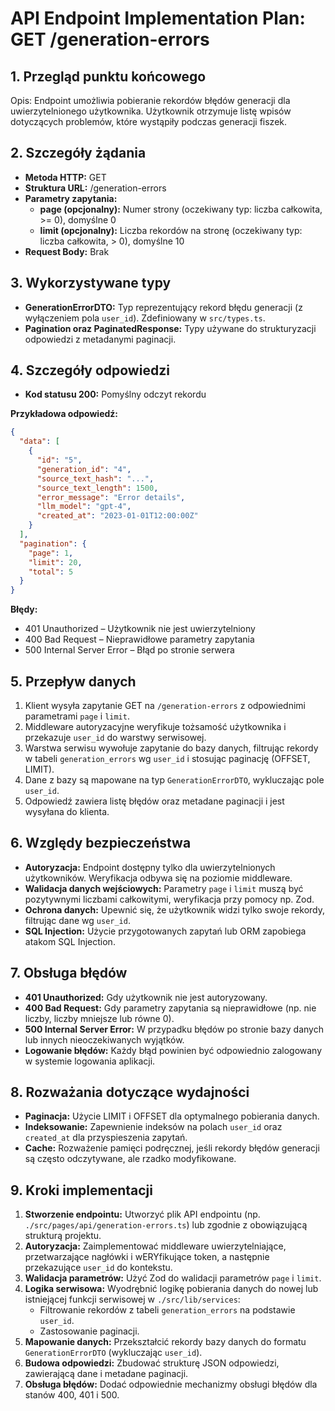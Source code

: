 # API Endpoint Implementation Plan: GET /generation-errors

## 1. Przegląd punktu końcowego
Opis: Endpoint umożliwia pobieranie rekordów błędów generacji dla uwierzytelnionego użytkownika. Użytkownik otrzymuje listę wpisów dotyczących problemów, które wystąpiły podczas generacji fiszek.

## 2. Szczegóły żądania
- **Metoda HTTP:** GET
- **Struktura URL:** /generation-errors
- **Parametry zapytania:**
  - **page (opcjonalny):** Numer strony (oczekiwany typ: liczba całkowita, >= 0), domyślne 0
  - **limit (opcjonalny):** Liczba rekordów na stronę (oczekiwany typ: liczba całkowita, > 0), domyślne 10
- **Request Body:** Brak

## 3. Wykorzystywane typy
- **GenerationErrorDTO:** Typ reprezentujący rekord błędu generacji (z wyłączeniem pola `user_id`). Zdefiniowany w `src/types.ts`.
- **Pagination oraz PaginatedResponse:** Typy używane do strukturyzacji odpowiedzi z metadanymi paginacji.

## 4. Szczegóły odpowiedzi
- **Kod statusu 200:** Pomyślny odczyt rekordu

**Przykładowa odpowiedź:**
```json
{
  "data": [
    {
      "id": "5",
      "generation_id": "4",
      "source_text_hash": "...",
      "source_text_length": 1500,
      "error_message": "Error details",
      "llm_model": "gpt-4",
      "created_at": "2023-01-01T12:00:00Z"
    }
  ],
  "pagination": {
    "page": 1,
    "limit": 20,
    "total": 5
  }
}
```

**Błędy:**
- 401 Unauthorized – Użytkownik nie jest uwierzytelniony
- 400 Bad Request – Nieprawidłowe parametry zapytania
- 500 Internal Server Error – Błąd po stronie serwera

## 5. Przepływ danych
1. Klient wysyła zapytanie GET na `/generation-errors` z odpowiednimi parametrami `page` i `limit`.
2. Middleware autoryzacyjne weryfikuje tożsamość użytkownika i przekazuje `user_id` do warstwy serwisowej.
3. Warstwa serwisu wywołuje zapytanie do bazy danych, filtrując rekordy w tabeli `generation_errors` wg `user_id` i stosując paginację (OFFSET, LIMIT).
4. Dane z bazy są mapowane na typ `GenerationErrorDTO`, wykluczając pole `user_id`.
5. Odpowiedź zawiera listę błędów oraz metadane paginacji i jest wysyłana do klienta.

## 6. Względy bezpieczeństwa
- **Autoryzacja:** Endpoint dostępny tylko dla uwierzytelnionych użytkowników. Weryfikacja odbywa się na poziomie middleware.
- **Walidacja danych wejściowych:** Parametry `page` i `limit` muszą być pozytywnymi liczbami całkowitymi, weryfikacja przy pomocy np. Zod.
- **Ochrona danych:** Upewnić się, że użytkownik widzi tylko swoje rekordy, filtrując dane wg `user_id`.
- **SQL Injection:** Użycie przygotowanych zapytań lub ORM zapobiega atakom SQL Injection.

## 7. Obsługa błędów
- **401 Unauthorized:** Gdy użytkownik nie jest autoryzowany.
- **400 Bad Request:** Gdy parametry zapytania są nieprawidłowe (np. nie liczby, liczby mniejsze lub równe 0).
- **500 Internal Server Error:** W przypadku błędów po stronie bazy danych lub innych nieoczekiwanych wyjątków.
- **Logowanie błędów:** Każdy błąd powinien być odpowiednio zalogowany w systemie logowania aplikacji.

## 8. Rozważania dotyczące wydajności
- **Paginacja:** Użycie LIMIT i OFFSET dla optymalnego pobierania danych.
- **Indeksowanie:** Zapewnienie indeksów na polach `user_id` oraz `created_at` dla przyspieszenia zapytań.
- **Cache:** Rozważenie pamięci podręcznej, jeśli rekordy błędów generacji są często odczytywane, ale rzadko modyfikowane.

## 9. Kroki implementacji
1. **Stworzenie endpointu:** Utworzyć plik API endpointu (np. `./src/pages/api/generation-errors.ts`) lub zgodnie z obowiązującą strukturą projektu.
2. **Autoryzacja:** Zaimplementować middleware uwierzytelniające, przetwarzające nagłówki i wERYfikujące token, a następnie przekazujące `user_id` do kontekstu.
3. **Walidacja parametrów:** Użyć Zod do walidacji parametrów `page` i `limit`.
4. **Logika serwisowa:** Wyodrębnić logikę pobierania danych do nowej lub istniejącej funkcji serwisowej w `./src/lib/services`:
   - Filtrowanie rekordów z tabeli `generation_errors` na podstawie `user_id`.
   - Zastosowanie paginacji.
5. **Mapowanie danych:** Przekształcić rekordy bazy danych do formatu `GenerationErrorDTO` (wykluczając `user_id`).
6. **Budowa odpowiedzi:** Zbudować strukturę JSON odpowiedzi, zawierającą dane i metadane paginacji.
7. **Obsługa błędów:** Dodać odpowiednie mechanizmy obsługi błędów dla stanów 400, 401 i 500.
